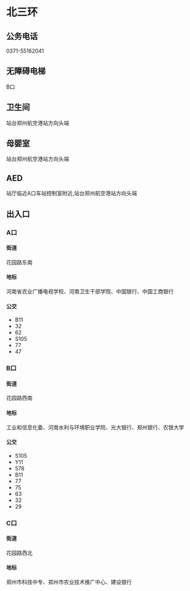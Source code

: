 # 北三环

## 公务电话

0371-55162041

## 无障碍电梯

B口

## 卫生间

站台郑州航空港站方向头端

## 母婴室

站台郑州航空港站方向头端

## AED

站厅临近A口车站控制室附近,站台郑州航空港站方向头端

## 出入口

### A口

#### 街道

花园路东南

#### 地标

河南省农业广播电视学校、河南卫生干部学院、中国银行、中国工商银行

#### 公交

- B11
- 32
- 62
- S105
- 77
- 47

### B口

#### 街道

花园路西南

#### 地标

工业和信息化委、河南水利与环境职业学院、光大银行、郑州银行、农银大学

#### 公交

- S105
- Y11
- 578
- B11
- 77
- 75
- 63
- 32
- 29

### C口

#### 街道

花园路西北

#### 地标

郑州市科技中专、郑州市农业技术推广中心、建设银行

